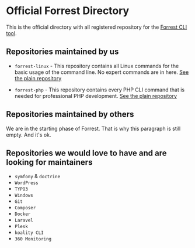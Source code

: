 # Official Forrest Directory

This is the official directory with all registered repository for the [Forrest CLI tool](https://github.com/startwind/forrest).

## Repositories maintained by us

- `forrest-linux` - This repository contains all Linux commands for the basic usage of the command line. No expert commands are in here. [See the plain repository](repositories/forrest-linux.yml)


- `forrest-php` - This repository contains every PHP CLI command that is needed for professional PHP development. [See the plain repository](repositories/forrest-php.yml)

## Repositories maintained by others

We are in the starting phase of Forrest. That is why this paragraph is still empty. And it's ok.

## Repositories we would love to have and are looking for maintainers

- `symfony` & `doctrine`
- `WordPress`
- `TYPO3`
- `Windows`
- `Git`
- `Composer`
- `Docker`
- `Laravel`
- `Plesk`
- `koality CLI`
- `360 Monitoring`

